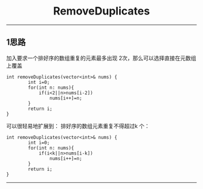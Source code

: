 # <center>RemoveDuplicates</center>
---

## 1思路
加入要求一个排好序的数组重复的元素最多出现 2次，那么可以选择直接在元数组上覆盖
```
int removeDuplicates(vector<int>& nums) {
        int i=0;
        for(int n: nums){
            if(i<2||n>nums[i-2])
                nums[i++]=n;
        }
        return i;
}
```
可以很轻易地扩展到：
排好序的数组元素重复不得超过k 个：
```
int removeDuplicates(vector<int>& nums) {
        int i=0;
        for(int n: nums){
            if(i<k||n>nums[i-k])
                nums[i++]=n;
        }
        return i;
}
```
---
